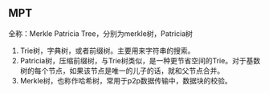 ## MPT 
全称：Merkle Patricia Tree，分别为merkle树，Patricia树

1. Trie树，字典树，或者前缀树。主要用来字符串的搜索。   
2. Patricia树，压缩前缀树，与Trie树类似，是一种更节省空间的Trie。对于基数树的每个节点，如果该节点是唯一的儿子的话，就和父节点合并。  
3. Merkle树，也称作哈希树，常用于p2p数据传输中，数据块的校验。  